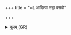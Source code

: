+++
title = "०६ आदित्या रुद्रा वसवो"

+++
<details><summary>मूलम् (GR)</summary>

आदित्या रुद्रा वसवो  
देवा दैवा अथर्वणः ।  
अङ्गिरसो मनीषिणस्  
ते (…) ॥ +++(see 1d)+++
</details>